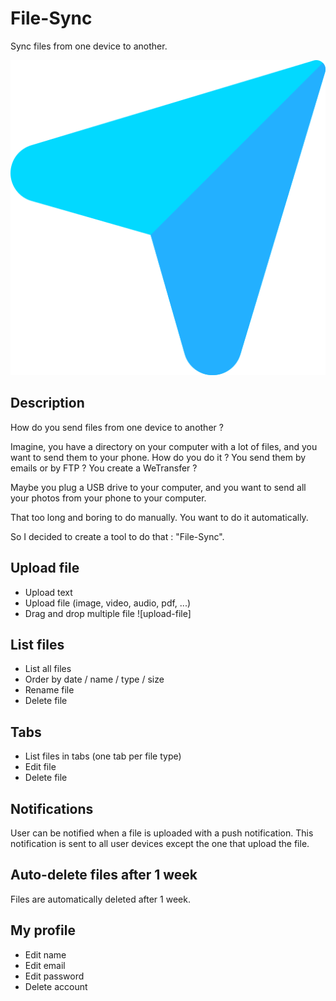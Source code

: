 # File-Sync

Sync files from one device to another.

![icon](https://raw.githubusercontent.com/Alexandre-Vernet/File-Sync/main/front/src/assets/icons/app_icon/icon.png)

## Description

How do you send files from one device to another ?

Imagine, you have a directory on your computer with a lot of files, and you want to send them to your phone. How do you
do it ? You send them by emails or by FTP ? You create a WeTransfer ?

Maybe you plug a USB drive to your computer, and you want to send all your photos from your phone to your computer.

That too long and boring to do manually. You want to do it automatically.

So I decided to create a tool to do that : "File-Sync".

## Upload file

- Upload text
- Upload file (image, video, audio, pdf, ...)
- Drag and drop multiple file
  ![upload-file]

## List files

- List all files
- Order by date / name / type / size
- Rename file
- Delete file

## Tabs

- List files in tabs (one tab per file type)
- Edit file
- Delete file

## Notifications

User can be notified when a file is uploaded with a push notification. This notification is sent to all user devices
except the one that upload the file.

## Auto-delete files after 1 week

Files are automatically deleted after 1 week.

## My profile

- Edit name
- Edit email
- Edit password
- Delete account

